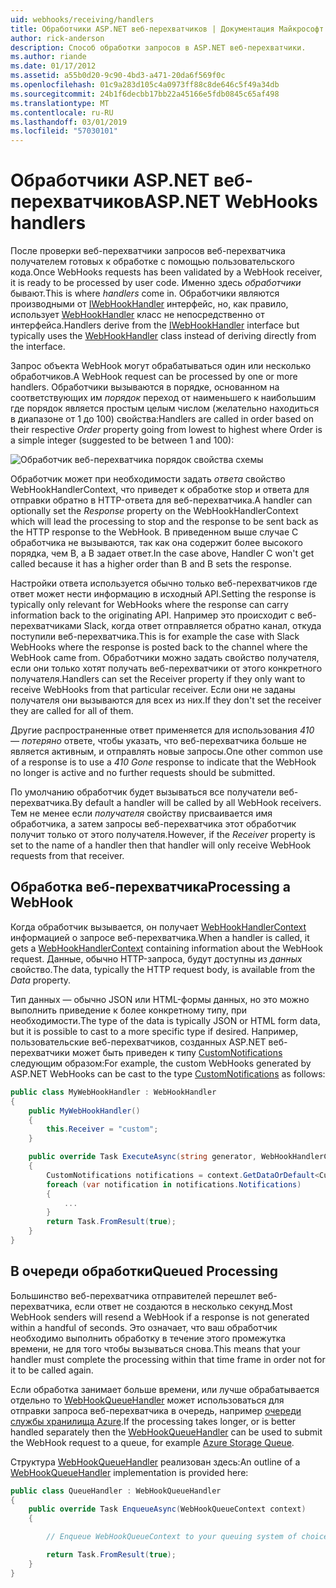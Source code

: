 ```yaml
---
uid: webhooks/receiving/handlers
title: Обработчики ASP.NET веб-перехватчиков | Документация Майкрософт
author: rick-anderson
description: Способ обработки запросов в ASP.NET веб-перехватчики.
ms.author: riande
ms.date: 01/17/2012
ms.assetid: a55b0d20-9c90-4bd3-a471-20da6f569f0c
ms.openlocfilehash: 01c9a283d105c4a0973ff88c8de646c5f49a34db
ms.sourcegitcommit: 24b1f6decbb17bb22a45166e5fdb0845c65af498
ms.translationtype: MT
ms.contentlocale: ru-RU
ms.lasthandoff: 03/01/2019
ms.locfileid: "57030101"
---
```

# <a name="aspnet-webhooks-handlers"></a><span data-ttu-id="1dbe3-103">Обработчики ASP.NET веб-перехватчиков</span><span class="sxs-lookup"><span data-stu-id="1dbe3-103">ASP.NET WebHooks handlers</span></span>

<span data-ttu-id="1dbe3-104">После проверки веб-перехватчики запросов веб-перехватчика получателем готовых к обработке с помощью пользовательского кода.</span><span class="sxs-lookup"><span data-stu-id="1dbe3-104">Once WebHooks requests has been validated by a WebHook receiver, it is ready to be processed by user code.</span></span> <span data-ttu-id="1dbe3-105">Именно здесь *обработчики* бывают.</span><span class="sxs-lookup"><span data-stu-id="1dbe3-105">This is where *handlers* come in.</span></span> <span data-ttu-id="1dbe3-106">Обработчики являются производными от [IWebHookHandler](https://github.com/aspnet/WebHooks/blob/master/src/Microsoft.AspNet.WebHooks.Receivers/WebHooks/WebHookHandler.cs) интерфейс, но, как правило, использует [WebHookHandler](https://github.com/aspnet/WebHooks/blob/master/src/Microsoft.AspNet.WebHooks.Receivers/WebHooks/WebHookHandler.cs) класс не непосредственно от интерфейса.</span><span class="sxs-lookup"><span data-stu-id="1dbe3-106">Handlers derive from the [IWebHookHandler](https://github.com/aspnet/WebHooks/blob/master/src/Microsoft.AspNet.WebHooks.Receivers/WebHooks/WebHookHandler.cs) interface but typically uses the [WebHookHandler](https://github.com/aspnet/WebHooks/blob/master/src/Microsoft.AspNet.WebHooks.Receivers/WebHooks/WebHookHandler.cs) class instead of deriving directly from the interface.</span></span>

<span data-ttu-id="1dbe3-107">Запрос объекта WebHook могут обрабатываться один или несколько обработчиков.</span><span class="sxs-lookup"><span data-stu-id="1dbe3-107">A WebHook request can be processed by one or more handlers.</span></span> <span data-ttu-id="1dbe3-108">Обработчики вызываются в порядке, основанном на соответствующих им *порядок* переход от наименьшего к наибольшим где порядок является простым целым числом (желательно находиться в диапазоне от 1 до 100) свойства:</span><span class="sxs-lookup"><span data-stu-id="1dbe3-108">Handlers are called in order based on their respective *Order* property going from lowest to highest where Order is a simple integer (suggested to be between 1 and 100):</span></span>

![Обработчик веб-перехватчика порядок свойства схемы](_static/Handlers.png)

<span data-ttu-id="1dbe3-110">Обработчик может при необходимости задать *ответа* свойство WebHookHandlerContext, что приведет к обработке stop и ответа для отправки обратно в HTTP-ответа для веб-перехватчика.</span><span class="sxs-lookup"><span data-stu-id="1dbe3-110">A handler can optionally set the *Response* property on the WebHookHandlerContext which will lead the processing to stop and the response to be sent back as the HTTP response to the WebHook.</span></span> <span data-ttu-id="1dbe3-111">В приведенном выше случае C обработчика не вызываются, так как она содержит более высокого порядка, чем B, а B задает ответ.</span><span class="sxs-lookup"><span data-stu-id="1dbe3-111">In the case above, Handler C won't get called because it has a higher order than B and B sets the response.</span></span>

<span data-ttu-id="1dbe3-112">Настройки ответа используется обычно только веб-перехватчиков где ответ может нести информацию в исходный API.</span><span class="sxs-lookup"><span data-stu-id="1dbe3-112">Setting the response is typically only relevant for WebHooks where the response can carry information back to the originating API.</span></span> <span data-ttu-id="1dbe3-113">Например это происходит с веб-перехватчиками Slack, когда ответ отправляется обратно канал, откуда поступили веб-перехватчика.</span><span class="sxs-lookup"><span data-stu-id="1dbe3-113">This is for example the case with Slack WebHooks where the response is posted back to the channel where the WebHook came from.</span></span> <span data-ttu-id="1dbe3-114">Обработчики можно задать свойство получателя, если они только хотят получать веб-перехватчики от этого конкретного получателя.</span><span class="sxs-lookup"><span data-stu-id="1dbe3-114">Handlers can set the Receiver property if they only want to receive WebHooks from that particular receiver.</span></span> <span data-ttu-id="1dbe3-115">Если они не заданы получателя они вызываются для всех из них.</span><span class="sxs-lookup"><span data-stu-id="1dbe3-115">If they don't set the receiver they are called for all of them.</span></span>

<span data-ttu-id="1dbe3-116">Другие распространенные ответ применяется для использования *410 — потеряно* ответе, чтобы указать, что веб-перехватчика больше не является активным, и отправлять новые запросы.</span><span class="sxs-lookup"><span data-stu-id="1dbe3-116">One other common use of a response is to use a *410 Gone* response to indicate that the WebHook no longer is active and no further requests should be submitted.</span></span>

<span data-ttu-id="1dbe3-117">По умолчанию обработчик будет вызываться все получатели веб-перехватчика.</span><span class="sxs-lookup"><span data-stu-id="1dbe3-117">By default a handler will be called by all WebHook receivers.</span></span> <span data-ttu-id="1dbe3-118">Тем не менее если *получателя* свойству присваивается имя обработчика, а затем запросы веб-перехватчика этот обработчик получит только от этого получателя.</span><span class="sxs-lookup"><span data-stu-id="1dbe3-118">However, if the *Receiver* property is set to the name of a handler then that handler will only receive WebHook requests from that receiver.</span></span>

## <a name="processing-a-webhook"></a><span data-ttu-id="1dbe3-119">Обработка веб-перехватчика</span><span class="sxs-lookup"><span data-stu-id="1dbe3-119">Processing a WebHook</span></span>

<span data-ttu-id="1dbe3-120">Когда обработчик вызывается, он получает [WebHookHandlerContext](https://github.com/aspnet/WebHooks/blob/master/src/Microsoft.AspNet.WebHooks.Receivers/WebHooks/WebHookHandlerContext.cs) информацией о запросе веб-перехватчика.</span><span class="sxs-lookup"><span data-stu-id="1dbe3-120">When a handler is called, it gets a [WebHookHandlerContext](https://github.com/aspnet/WebHooks/blob/master/src/Microsoft.AspNet.WebHooks.Receivers/WebHooks/WebHookHandlerContext.cs) containing information about the WebHook request.</span></span> <span data-ttu-id="1dbe3-121">Данные, обычно HTTP-запроса, будут доступны из *данных* свойство.</span><span class="sxs-lookup"><span data-stu-id="1dbe3-121">The data, typically the HTTP request body, is available from the *Data* property.</span></span>

<span data-ttu-id="1dbe3-122">Тип данных — обычно JSON или HTML-формы данных, но это можно выполнить приведение к более конкретному типу, при необходимости.</span><span class="sxs-lookup"><span data-stu-id="1dbe3-122">The type of the data is typically JSON or HTML form data, but it is possible to cast to a more specific type if desired.</span></span> <span data-ttu-id="1dbe3-123">Например, пользовательские веб-перехватчиков, созданных ASP.NET веб-перехватчики может быть приведен к типу [CustomNotifications](https://github.com/aspnet/WebHooks/blob/master/src/Microsoft.AspNet.WebHooks.Receivers.Custom/WebHooks/CustomNotifications.cs) следующим образом:</span><span class="sxs-lookup"><span data-stu-id="1dbe3-123">For example, the custom WebHooks generated by ASP.NET WebHooks can be cast to the type [CustomNotifications](https://github.com/aspnet/WebHooks/blob/master/src/Microsoft.AspNet.WebHooks.Receivers.Custom/WebHooks/CustomNotifications.cs) as follows:</span></span>

```csharp
public class MyWebHookHandler : WebHookHandler
{
    public MyWebHookHandler()
    {
        this.Receiver = "custom";
    }

    public override Task ExecuteAsync(string generator, WebHookHandlerContext context)
    {
        CustomNotifications notifications = context.GetDataOrDefault<CustomNotifications>();
        foreach (var notification in notifications.Notifications)
        {
            ...
        }
        return Task.FromResult(true);
    }
}
```

  ## <a name="queued-processing"></a><span data-ttu-id="1dbe3-124">В очереди обработки</span><span class="sxs-lookup"><span data-stu-id="1dbe3-124">Queued Processing</span></span>

<span data-ttu-id="1dbe3-125">Большинство веб-перехватчика отправителей перешлет веб-перехватчика, если ответ не создаются в несколько секунд.</span><span class="sxs-lookup"><span data-stu-id="1dbe3-125">Most WebHook senders will resend a WebHook if a response is not generated within a handful of seconds.</span></span> <span data-ttu-id="1dbe3-126">Это означает, что ваш обработчик необходимо выполнить обработку в течение этого промежутка времени, не для того чтобы вызываться снова.</span><span class="sxs-lookup"><span data-stu-id="1dbe3-126">This means that your handler must complete the processing within that time frame in order not for it to be called again.</span></span>

<span data-ttu-id="1dbe3-127">Если обработка занимает больше времени, или лучше обрабатывается отдельно то [WebHookQueueHandler](https://github.com/aspnet/WebHooks/blob/master/src/Microsoft.AspNet.WebHooks.Receivers/WebHooks/WebHookQueueHandler.cs) может использоваться для отправки запроса веб-перехватчика в очередь, например [очереди службы хранилища Azure](https://msdn.microsoft.com/library/azure/dd179353.aspx).</span><span class="sxs-lookup"><span data-stu-id="1dbe3-127">If the processing takes longer, or is better handled separately then the [WebHookQueueHandler](https://github.com/aspnet/WebHooks/blob/master/src/Microsoft.AspNet.WebHooks.Receivers/WebHooks/WebHookQueueHandler.cs) can be used to submit the WebHook request to a queue, for example [Azure Storage Queue](https://msdn.microsoft.com/library/azure/dd179353.aspx).</span></span>

<span data-ttu-id="1dbe3-128">Структура [WebHookQueueHandler](https://github.com/aspnet/WebHooks/blob/master/src/Microsoft.AspNet.WebHooks.Receivers/WebHooks/WebHookQueueHandler.cs) реализован здесь:</span><span class="sxs-lookup"><span data-stu-id="1dbe3-128">An outline of a [WebHookQueueHandler](https://github.com/aspnet/WebHooks/blob/master/src/Microsoft.AspNet.WebHooks.Receivers/WebHooks/WebHookQueueHandler.cs) implementation is provided here:</span></span>

```csharp
public class QueueHandler : WebHookQueueHandler
{
    public override Task EnqueueAsync(WebHookQueueContext context)
    {

        // Enqueue WebHookQueueContext to your queuing system of choice

        return Task.FromResult(true);
    }
}
```
